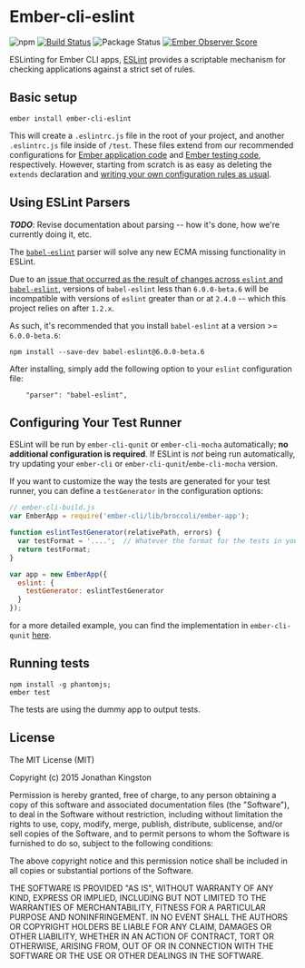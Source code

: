 # Ember-cli-eslint
![npm](https://img.shields.io/npm/v/ember-cli-eslint.svg)
[![Build Status](https://travis-ci.org/ember-cli/ember-cli-eslint.svg)](https://travis-ci.org/ember-cli/ember-cli-eslint)
![Package Status](https://david-dm.org/ember-cli/ember-cli-eslint.svg)
[![Ember Observer Score](https://emberobserver.com/badges/ember-cli-eslint.svg)](https://emberobserver.com/addons/ember-cli-eslint)

ESLinting for Ember CLI apps, [ESLint](http://eslint.org/) provides a scriptable mechanism for checking applications against a strict set of rules.

## Basic setup

```
ember install ember-cli-eslint
```

This will create a `.eslintrc.js` file in the root of your project, and another `.eslintrc.js` file inside of `/test`. These files extend from our recommended configurations for [Ember application code](/best-practices/ember-application) and [Ember testing code](/best-practices/ember-test), respectively. However, starting from scratch is as easy as deleting the `extends` declaration and [writing your own configuration rules as usual](http://eslint.org/docs/user-guide/configuring).

## Using ESLint Parsers

***TODO***: Revise documentation about parsing -- how it's done, how we're currently doing it, etc.

The [`babel-eslint`](https://github.com/babel/babel-eslint) parser will solve any new ECMA missing functionality in ESLint.

Due to an [issue that occurred as the result of changes across `eslint` and `babel-eslint`](https://github.com/babel/babel-eslint/issues/267), versions of `babel-eslint` less than `6.0.0-beta.6` will be incompatible with versions of `eslint` greater than or at `2.4.0` -- which this project relies on after `1.2.x`.

As such, it's recommended that you install `babel-eslint` at a version >= `6.0.0-beta.6`:

```
npm install --save-dev babel-eslint@6.0.0-beta.6
```

After installing, simply add the following option to your `eslint` configuration file:
```
    "parser": "babel-eslint",
```


## Configuring Your Test Runner

ESLint will be run by `ember-cli-qunit` or `ember-cli-mocha` automatically; **no additional configuration is required**.  If ESLint is *not* being run automatically, try updating your `ember-cli` or `ember-cli-qunit`/`embe-cli-mocha` version.

If you want to customize the way the tests are generated for your test runner, you can define a `testGenerator` in the configuration options:

```javascript
// ember-cli-build.js
var EmberApp = require('ember-cli/lib/broccoli/ember-app');

function eslintTestGenerator(relativePath, errors) {
  var testFormat = '....';  // Whatever the format for the tests in your framework is
  return testFormat;
}

var app = new EmberApp({
  eslint: {
    testGenerator: eslintTestGenerator
  }
});
```

for a more detailed example, you can find the implementation in `ember-cli-qunit` [here](https://github.com/ember-cli/ember-cli-qunit/blob/ba906cacc8674e7c0d6d8ed74223a284dcdebf94/index.js#L192-L203).

## Running tests

```
npm install -g phantomjs;
ember test
```

The tests are using the dummy app to output tests.

## License

The MIT License (MIT)

Copyright (c) 2015 Jonathan Kingston

Permission is hereby granted, free of charge, to any person obtaining a copy
of this software and associated documentation files (the "Software"), to deal
in the Software without restriction, including without limitation the rights
to use, copy, modify, merge, publish, distribute, sublicense, and/or sell
copies of the Software, and to permit persons to whom the Software is
furnished to do so, subject to the following conditions:

The above copyright notice and this permission notice shall be included in
all copies or substantial portions of the Software.

THE SOFTWARE IS PROVIDED "AS IS", WITHOUT WARRANTY OF ANY KIND, EXPRESS OR
IMPLIED, INCLUDING BUT NOT LIMITED TO THE WARRANTIES OF MERCHANTABILITY,
FITNESS FOR A PARTICULAR PURPOSE AND NONINFRINGEMENT. IN NO EVENT SHALL THE
AUTHORS OR COPYRIGHT HOLDERS BE LIABLE FOR ANY CLAIM, DAMAGES OR OTHER
LIABILITY, WHETHER IN AN ACTION OF CONTRACT, TORT OR OTHERWISE, ARISING FROM,
OUT OF OR IN CONNECTION WITH THE SOFTWARE OR THE USE OR OTHER DEALINGS IN
THE SOFTWARE.
